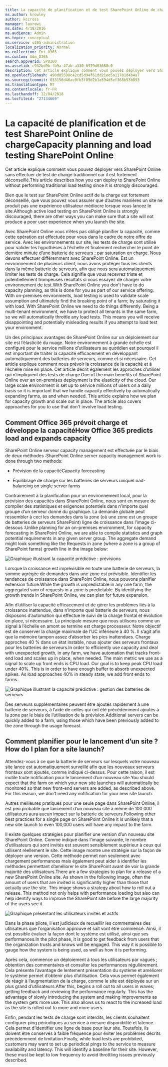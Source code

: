 ```yaml
---
title: La capacité de planification et de test SharePoint Online de charge
ms.author: krowley
author: kccross
manager: laurawi
ms.date: 4/18/2016
ms.audience: Admin
ms.topic: conceptual
ms.service: o365-administration
localization_priority: Normal
ms.collection: Ent_O365
ms.custom: Adm_O365
search.appverid: SPO160
ms.assetid: c932bd9b-fb9a-47ab-a330-6979d03688c0
description: Cet article explique comment vous pouvez déployer vers SharePoint Online sans effectuer de test de charge traditionnel car il n’est pas autorisée.
ms.openlocfilehash: 490d05598c42cd5d94f61dd21ee5a11701d4b4a7
ms.sourcegitcommit: 033156d46ac0fb5f05d2b1a594d5ef368b93b893
ms.translationtype: MT
ms.contentlocale: fr-FR
ms.lasthandoff: 12/04/2018
ms.locfileid: "27134669"
---
```

# <a name="capacity-planning-and-load-testing-sharepoint-online"></a><span data-ttu-id="50182-103">La capacité de planification et de test SharePoint Online de charge</span><span class="sxs-lookup"><span data-stu-id="50182-103">Capacity planning and load testing SharePoint Online</span></span>

<span data-ttu-id="50182-104">Cet article explique comment vous pouvez déployer vers SharePoint Online sans effectuer de test de charge traditionnel car il est fortement déconseillé.</span><span class="sxs-lookup"><span data-stu-id="50182-104">This article describes how you can deploy to SharePoint Online without performing traditional load testing since it is strongly discouraged.</span></span>
  
<span data-ttu-id="50182-105">Bien que le test sur SharePoint Online actif de la charge est fortement déconseillé, que vous pouvez vous assurer que d’autres manières un site ne produit pas une expérience utilisateur médiocre lorsque vous lancez le site.</span><span class="sxs-lookup"><span data-stu-id="50182-105">Although active load testing on SharePoint Online is strongly discouraged, there are other ways you can make sure that a site will not produce a poor user experience when you launch the site.</span></span> 
  
<span data-ttu-id="50182-p101">Avec SharePoint Online vous n’êtes pas obligé planifier la capacité, comme cette opération est effectuée pour vous dans le cadre de notre offre de service. Avec les environnements sur site, les tests de charge sont utilisé pour valider les hypothèses à l’échelle et finalement rechercher le point de dernière minute d’une batterie de serveurs ; par saturation en charge. Nous devons effectuer différemment avec SharePoint Online. Est un environnement de plusieurs client, nous avons protéger tous les clients dans la même batterie de serveurs, afin que nous sera automatiquement limiter les tests de charge. Cela signifie que vous recevrez triste et potentiellement trompeuses résultats si vous essayez de charger votre environnement de test.</span><span class="sxs-lookup"><span data-stu-id="50182-p101">With SharePoint Online you don't have to do capacity planning, as this is done for you as part of our service offering. With on-premises environments, load testing is used to validate scale assumption and ultimately find the breaking point of a farm; by saturating it with load. With SharePoint Online we need to do things differently. Being a multi-tenant environment, we have to protect all tenants in the same farm, so we will automatically throttle any load tests. This means you will receive disappointing and potentially misleading results if you attempt to load test your environment.</span></span>
  
<span data-ttu-id="50182-p102">Un des principaux avantages de SharePoint Online sur un déploiement sur site est l’élasticité du nuage. Notre environnement à grande échelle est configuré pour le service millions d’utilisateurs au quotidien est pourquoi il est important de traiter la capacité efficacement en développant automatiquement des batteries de serveurs, comme et si nécessaire. Cet article explique comment nous prévoir la croissance de la capacité et à l’échelle mise en place. Cet article décrit également les approches d’utiliser qui n’impliquent des tests de charge.</span><span class="sxs-lookup"><span data-stu-id="50182-p102">One of the main benefits of SharePoint Online over an on-premises deployment is the elasticity of the cloud. Our large scale environment is set up to service millions of users on a daily basis so it is important that we handle capacity effectively by automatically expanding farms, as and when needed. This article explains how we plan for capacity growth and scale out in place. The article also covers approaches for you to use that don't involve load testing.</span></span>
  
## <a name="how-office-365-predicts-load-and-expands-capacity"></a><span data-ttu-id="50182-115">Comment Office 365 prévoit charge et développe la capacité</span><span class="sxs-lookup"><span data-stu-id="50182-115">How Office 365 predicts load and expands capacity</span></span>

<span data-ttu-id="50182-116">SharePoint Online serveur capacity management est effectuée par le biais de deux méthodes :</span><span class="sxs-lookup"><span data-stu-id="50182-116">SharePoint Online server capacity management work is done through two methods:</span></span>
  
- <span data-ttu-id="50182-117">Prévision de la capacité</span><span class="sxs-lookup"><span data-stu-id="50182-117">Capacity forecasting</span></span>
    
- <span data-ttu-id="50182-118">Équilibrage de charge sur les batteries de serveurs unique</span><span class="sxs-lookup"><span data-stu-id="50182-118">Load-balancing on single server farms</span></span>
    
<span data-ttu-id="50182-p103">Contrairement à la planification pour un environnement local, pour la prévision des capacités dans SharePoint Online, nous sont en mesure de compiler des statistiques et exigences potentiels dans n’importe quel groupe d’un serveur donné du graphique. La demande globale peut ressembler à ceci les demandes dans la zone (où une zone est un groupe de batteries de serveurs SharePoint) ligne de croissance dans l’image ci-dessous :</span><span class="sxs-lookup"><span data-stu-id="50182-p103">Unlike planning for an on-premises environment, for capacity forecasting in SharePoint Online, we are able to compile statistics and graph potential requirements in any given server group. The aggregate demand might look something like the Requests in zone (where a zone is a group of SharePoint farms) growth line in the image below:</span></span>
  
![Graphique illustrant la capacité prédictive : prévisions](media/ca800cb6-cc59-451f-98bd-55e035489af3.png)
  
<span data-ttu-id="50182-p104">Lorsque la croissance est imprévisible en toute une batterie de serveurs, la somme agrégée de demandes dans une zone est prévisible. Identifier les tendances de croissance dans SharePoint Online, nous pouvons planifier extension future.</span><span class="sxs-lookup"><span data-stu-id="50182-p104">While the growth is unpredictable in any one farm, the aggregated sum of requests in a zone is predictable. By identifying the growth trends in SharePoint Online, we can plan for future expansion.</span></span>
  
<span data-ttu-id="50182-p105">Afin d’utiliser la capacité efficacement et de gérer les problèmes liés à la croissance inattendue, dans n’importe quel batterie de serveurs, nous disposons d’automation qui effectue le suivi de la charge frontal et évolution en place, si nécessaire. La principale mesure que nous utilisons comme un signal à l’échelle en amont se termine est charge processeur. Notre objectif est de conserver la charge maximale de l’UC inférieure à 40 %. Il s’agit afin que la mémoire tampon assez d’absorber les pics inattendues. Charge approches 40 % dans un état instable, nous ajouter des serveurs frontaux pour les batteries de serveurs.</span><span class="sxs-lookup"><span data-stu-id="50182-p105">In order to efficiently use capacity and deal with unexpected growth, in any farm, we have automation that tracks front-end load and scales up in place, when needed. The main metric we use as a signal to scale up front ends is CPU load. Our goal is to keep peak CPU load under 40%. This is in order to have enough buffer to absorb unexpected spikes. As load approaches 40% in steady state, we add front ends to farms.</span></span>
  
![Graphique illustrant la capacité prédictive : gestion des batteries de serveurs](media/6b2a8c63-24c1-4504-b7a3-3d3b3be2583a.png)
  
<span data-ttu-id="50182-130">Des serveurs supplémentaires peuvent être ajoutés rapidement à une batterie de serveurs, à l’aide de celles qui ont été précédemment ajoutés à la zone par le biais de l’utilisation de la prévision.</span><span class="sxs-lookup"><span data-stu-id="50182-130">Additional servers can be quickly added to a farm, using those which have been previously added to the zone through the usage forecast.</span></span> 
  
## <a name="how-do-i-plan-for-a-site-launch"></a><span data-ttu-id="50182-131">Comment planifier pour le lancement d’un site ?</span><span class="sxs-lookup"><span data-stu-id="50182-131">How do I plan for a site launch?</span></span>

<span data-ttu-id="50182-p106">Attendez-vous à ce que la batterie de serveurs sur lesquels votre nouveau site lance est automatiquement surveillé afin que les nouveaux serveurs frontaux sont ajoutés, comme indiqué ci-dessus. Pour cette raison, il est inutile toute notification pour le lancement d’un nouveau site.</span><span class="sxs-lookup"><span data-stu-id="50182-p106">You should expect that the farm on which your new site launches will automatically be monitored so that new front-end servers are added, as described above. For this reason, we don't need any notification for your new site launch.</span></span>
  
<span data-ttu-id="50182-134">Autres meilleures pratiques pour une seule page dans SharePoint Online, il est peu probable que lancement d’un nouveau site à même de 100 000 utilisateurs aura aucun impact sur la batterie de serveurs.</span><span class="sxs-lookup"><span data-stu-id="50182-134">Following other best practices for a single page on SharePoint Online it is unlikely that a new site launch to even 100,000 users will have any impact to the farm.</span></span>
  
<span data-ttu-id="50182-p107">Il existe quelques stratégies pour planifier une version d’un nouveau site SharePoint Online. Comme indiqué dans l’image suivante, le nombre d’utilisateurs qui sont invités est souvent sensiblement supérieur à ceux qui utilisent réellement le site. Cette image montre une stratégie sur la façon de déployer une version. Cette méthode permet non seulement avec chargement performances mais également peut aider à identifier les méthodes permettant d’améliorer le site SharePoint avant de voir la grande majorité des utilisateurs.</span><span class="sxs-lookup"><span data-stu-id="50182-p107">There are a few strategies to plan for a release of a new SharePoint Online site. As shown in the following image, often the amount of users that are invited is significantly higher than those that actually use the site. This image shows a strategy about how to roll out a release. This method not only helps with performance loading but also can help identify ways to improve the SharePoint site before the large majority of the users see it.</span></span>
  
![Graphique présentant les utilisateurs invités et actifs](media/0bc14a20-9420-4986-b9b9-fbcd2c6e0fb9.png)
  
<span data-ttu-id="50182-p108">Dans la phase pilote, il est judicieux de recueillir les commentaires des utilisateurs que l’organisation approuve et sait vont être commencé. Ainsi, il est possible évaluer la façon dont le système est utilisé, ainsi que ses performances.</span><span class="sxs-lookup"><span data-stu-id="50182-p108">In the pilot phase, it is good to get feedback from users that the organization trusts and knows will be engaged. This way it is possible to gauge how the system is being used, as well as how it is performing.</span></span>
  
<span data-ttu-id="50182-p109">Après cela, commence un déploiement à tous les utilisateurs par vagues ; obtention des commentaires et consulter les performances régulièrement. Cela présente l’avantage de lentement présentation du système et améliorer le système permet d’obtenir plus d’utilisation. Cela vous permet également de réagir à l’augmentation de la charge, comme le site est déployée sur un plus grand d’utilisateurs.</span><span class="sxs-lookup"><span data-stu-id="50182-p109">After this, begins a roll out to all users in waves; getting feedback and reviewing the performance regularly. This has the advantage of slowly introducing the system and making improvements as the system gets more use. This also allows us to react to the increased load as the site is rolled out to more and more users.</span></span>
  
<span data-ttu-id="50182-p110">Enfin, pendant les tests de charge sont interdits, les clients souhaitent configurer ping périodiques au service à mesure disponibilité et latence. Cela permet d’identifier une ligne de base pour leur site. Toutefois, ils doivent être conservés à faible fréquence pour éviter les problèmes décrits précédemment de limitation.</span><span class="sxs-lookup"><span data-stu-id="50182-p110">Finally, while load tests are prohibited, customers may want to set up periodical pings to the service to measure availability and latency. This will identify a baseline for their site. However, these must be kept to low frequency to avoid throttling issues previously described.</span></span>
  

